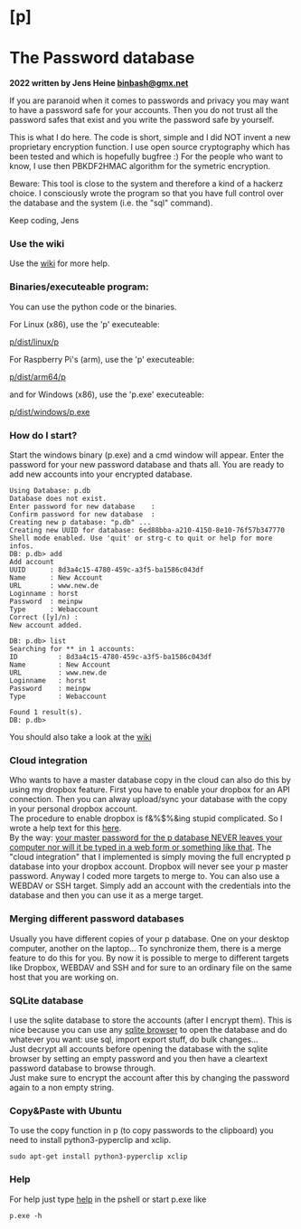 # [p]

# The Password database

__2022 written by Jens Heine <binbash@gmx.net>__

If you are paranoid when it comes to passwords and privacy you may want
to have a password safe for your accounts. Then you do not trust all the
password safes that exist and you write the password safe by yourself.

This is what I do here. The code is short, simple and I did NOT invent
a new proprietary encryption function. I use open source cryptography
which has been tested and which is hopefully bugfree :)
For the people who want to know, I use then PBKDF2HMAC algorithm for the symetric encryption.

Beware: This tool is close to the system and therefore a kind of a hackerz choice. I consciously wrote the program so that you have full control over the database and the system (i.e. the "sql" command).

Keep coding,
Jens

### Use the wiki
Use the [wiki](https://github.com/binbash23/p/wiki) for more help.

### Binaries/executeable program:
You can use the python code or the binaries.

For Linux (x86), use the 'p' executeable:

[p/dist/linux/p](https://github.com/binbash23/p/raw/master/dist/linux/p)

For Raspberry Pi's (arm), use the 'p' executeable:

[p/dist/arm64/p](https://github.com/binbash23/p/raw/master/dist/arm64/p)

and for Windows (x86), use the 'p.exe' executeable: 

[p/dist/windows/p.exe](https://github.com/binbash23/p/raw/master/dist/windows/p.exe)


### How do I start?

Start the windows binary (p.exe) and a cmd window will appear. Enter the password for your new password database and thats all. You are ready to add new accounts into your encrypted database.

```
Using Database: p.db
Database does not exist.
Enter password for new database    :
Confirm password for new database  :
Creating new p database: "p.db" ...
Creating new UUID for database: 6ed88bba-a210-4150-8e10-76f57b347770
Shell mode enabled. Use 'quit' or strg-c to quit or help for more infos.
DB: p.db> add
Add account
UUID      : 8d3a4c15-4780-459c-a3f5-ba1586c043df
Name      : New Account
URL       : www.new.de
Loginname : horst
Password  : meinpw
Type      : Webaccount
Correct ([y]/n) :
New account added.

DB: p.db> list
Searching for ** in 1 accounts:
ID          : 8d3a4c15-4780-459c-a3f5-ba1586c043df
Name        : New Account
URL         : www.new.de
Loginname   : horst
Password    : meinpw
Type        : Webaccount

Found 1 result(s).
DB: p.db>
```

You should also take a look at the [wiki](https://github.com/binbash23/p/wiki)

### Cloud integration

Who wants to have a master database copy in the cloud can also do this by using my dropbox feature. First you have to enable your dropbox for an API connection. Then you can alway upload/sync your database with the copy in your personal dropbox account.<br>The procedure to enable dropbox is f&%$%&ing stupid complicated. So I wrote a help text for this [here](https://github.com/binbash23/p/blob/master/docs/howto_dropbox_configuration.txt).<br>By the way: [your master password for the p database NEVER leaves your computer nor will it be typed in a web form or something like that](https://github.com/binbash23/p/blob/master/docs/20221230_p_architecture.png). The "cloud integration" that I implemented is simply moving the full encrypted p database into your dropbox account. Dropbox will never see your p master password. 
Anyway I coded more targets to merge to. You can also use a WEBDAV or SSH target. Simply add an account with the credentials into the database and then you can use it as a merge target.

### Merging different password databases

Usually you have different copies of your p database. One on your desktop computer, another on the laptop... To synchronize them, there is a merge feature to do this for you. By now it is possible to merge to different targets like Dropbox, WEBDAV and SSH and for sure to an ordinary file on the same host that you are working on.

### SQLite database

I use the sqlite database to store the accounts (after I encrypt them). This is nice because you can use any [sqlite browser](https://sqlitebrowser.org/dl/) to open the database and do whatever you want: use sql, import export stuff, do bulk changes...<br>
Just decrypt all accounts before opening the database with the sqlite browser by setting an empty password and you then have a cleartext password database to browse through.<br>
Just make sure to encrypt the account after this by changing the password again to a non empty string.

### Copy&Paste with Ubuntu

To use the copy function in p (to copy passwords to the clipboard) you need to install python3-pyperclip and xclip.
```
sudo apt-get install python3-pyperclip xclip
```

### Help

For help just type [help](https://github.com/binbash23/p/wiki/Full-help-documentation#help) in the pshell or start p.exe like 
```
p.exe -h
```
